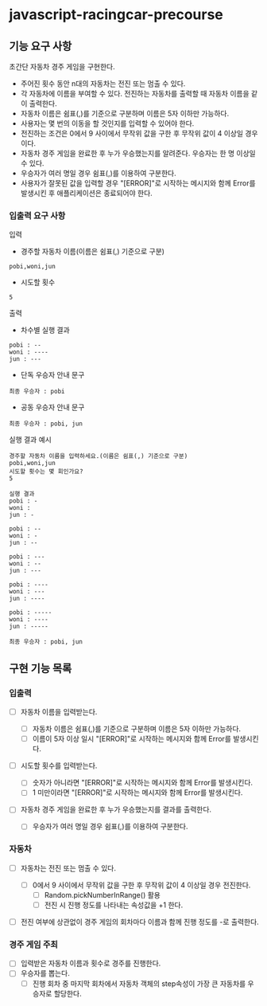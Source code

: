 # javascript-racingcar-precourse

## 기능 요구 사항

초간단 자동차 경주 게임을 구현한다.

- 주어진 횟수 동안 n대의 자동차는 전진 또는 멈출 수 있다.
- 각 자동차에 이름을 부여할 수 있다. 전진하는 자동차를 출력할 때 자동차 이름을 같이 출력한다.
- 자동차 이름은 쉼표(,)를 기준으로 구분하며 이름은 5자 이하만 가능하다.
- 사용자는 몇 번의 이동을 할 것인지를 입력할 수 있어야 한다.
- 전진하는 조건은 0에서 9 사이에서 무작위 값을 구한 후 무작위 값이 4 이상일 경우이다.
- 자동차 경주 게임을 완료한 후 누가 우승했는지를 알려준다. 우승자는 한 명 이상일 수 있다.
- 우승자가 여러 명일 경우 쉼표(,)를 이용하여 구분한다.
- 사용자가 잘못된 값을 입력할 경우 "[ERROR]"로 시작하는 메시지와 함께 Error를 발생시킨 후 애플리케이션은 종료되어야 한다.

### 입출력 요구 사항

입력

- 경주할 자동차 이름(이름은 쉼표(,) 기준으로 구분)

```
pobi,woni,jun
```

- 시도할 횟수

```
5
```

출력

- 차수별 실행 결과

```
pobi : --
woni : ----
jun : ---
```

- 단독 우승자 안내 문구

```
최종 우승자 : pobi
```

- 공동 우승자 안내 문구

```
최종 우승자 : pobi, jun
```

실행 결과 예시

```
경주할 자동차 이름을 입력하세요.(이름은 쉼표(,) 기준으로 구분)
pobi,woni,jun
시도할 횟수는 몇 회인가요?
5

실행 결과
pobi : -
woni :
jun : -

pobi : --
woni : -
jun : --

pobi : ---
woni : --
jun : ---

pobi : ----
woni : ---
jun : ----

pobi : -----
woni : ----
jun : -----

최종 우승자 : pobi, jun
```

## 구현 기능 목록

### 입출력

- [ ] 자동차 이름을 입력받는다.

  - [ ] 자동차 이름은 쉼표(,)를 기준으로 구분하며 이름은 5자 이하만 가능하다.
  - [ ] 이름이 5자 이상 일시 "[ERROR]"로 시작하는 메시지와 함께 Error를 발생시킨다.

- [ ] 시도할 횟수를 입력받는다.

  - [ ] 숫자가 아니라면 "[ERROR]"로 시작하는 메시지와 함께 Error를 발생시킨다.
  - [ ] 1 미만이라면 "[ERROR]"로 시작하는 메시지와 함께 Error를 발생시킨다.

- [ ] 자동차 경주 게임을 완료한 후 누가 우승했는지를 결과를 출력한다.
  - [ ] 우승자가 여러 명일 경우 쉼표(,)를 이용하여 구분한다.

### 자동차

- [ ] 자동차는 전진 또는 멈출 수 있다.

  - [ ] 0에서 9 사이에서 무작위 값을 구한 후 무작위 값이 4 이상일 경우 전진한다.
    - [ ] Random.pickNumberInRange() 활용
    - [ ] 전진 시 진행 정도를 나타내는 속성값을 +1 한다.

- [ ] 전진 여부에 상관없이 경주 게임의 회차마다 이름과 함께 진행 정도를 -로 출력한다.

### 경주 게임 주최

- [ ] 입력받은 자동차 이름과 횟수로 경주를 진행한다.
- [ ] 우승자를 뽑는다.
  - [ ] 진행 회차 중 마지막 회차에서 자동차 객체의 step속성이 가장 큰 자동차를 우승자로 할당한다.
